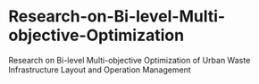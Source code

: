 # Research-on-Bi-level-Multi-objective-Optimization
Research on Bi-level Multi-objective Optimization of Urban Waste Infrastructure Layout and Operation Management
